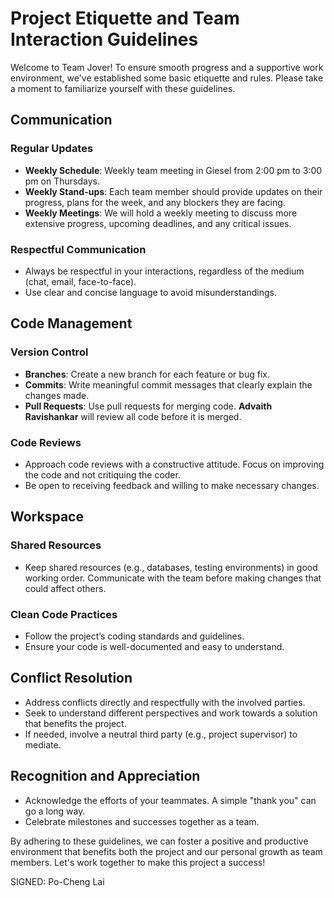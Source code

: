 # Project Etiquette and Team Interaction Guidelines

Welcome to Team Jover! To ensure smooth progress and a supportive work environment, we've established some basic etiquette and rules. Please take a moment to familiarize yourself with these guidelines.

## Communication

### Regular Updates 
- **Weekly Schedule**: Weekly team meeting in Giesel from 2:00 pm to 3:00 pm on Thursdays.
- **Weekly Stand-ups**: Each team member should provide updates on their progress, plans for the week, and any blockers they are facing.
- **Weekly Meetings**: We will hold a weekly meeting to discuss more extensive progress, upcoming deadlines, and any critical issues.

### Respectful Communication
- Always be respectful in your interactions, regardless of the medium (chat, email, face-to-face).
- Use clear and concise language to avoid misunderstandings.

## Code Management

### Version Control
- **Branches**: Create a new branch for each feature or bug fix.
- **Commits**: Write meaningful commit messages that clearly explain the changes made.
- **Pull Requests**: Use pull requests for merging code. **Advaith Ravishankar** will review all code before it is merged.

### Code Reviews
- Approach code reviews with a constructive attitude. Focus on improving the code and not critiquing the coder.
- Be open to receiving feedback and willing to make necessary changes.

## Workspace

### Shared Resources
- Keep shared resources (e.g., databases, testing environments) in good working order. Communicate with the team before making changes that could affect others.

### Clean Code Practices
- Follow the project’s coding standards and guidelines.
- Ensure your code is well-documented and easy to understand.

## Conflict Resolution

- Address conflicts directly and respectfully with the involved parties.
- Seek to understand different perspectives and work towards a solution that benefits the project.
- If needed, involve a neutral third party (e.g., project supervisor) to mediate.

## Recognition and Appreciation

- Acknowledge the efforts of your teammates. A simple "thank you" can go a long way.
- Celebrate milestones and successes together as a team.

By adhering to these guidelines, we can foster a positive and productive environment that benefits both the project and our personal growth as team members. Let's work together to make this project a success!


SIGNED:
Po-Cheng Lai
